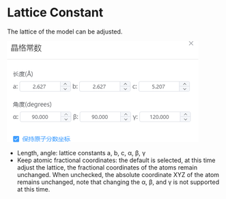 # Lattice Constant

The lattice of the model can be adjusted.

![qstudio_manual_settings_latticeconstant](./nested/qstudio_manual_settings_latticeconstant.png)

- Length, angle: lattice constants a, b, c, α, β, γ
- Keep atomic fractional coordinates: the default is selected, at this time adjust the lattice, the fractional coordinates of the atoms remain unchanged. When unchecked, the absolute coordinate XYZ of the atom remains unchanged, note that changing the α, β, and γ is not supported at this time.